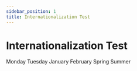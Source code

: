 ```yaml
---
sidebar_position: 1
title: Internationalization Test
---
```


# Internationalization Test

Monday Tuesday  January February Spring Summer
